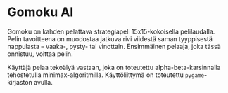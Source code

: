 # Gomoku AI

Gomoku on kahden pelattava strategiapeli 15x15-kokoisella pelilaudalla. Pelin tavoitteena on muodostaa jatkuva rivi viidestä saman tyyppisestä nappulasta – vaaka-, pysty- tai vinottain. Ensimmäinen pelaaja, joka tässä onnistuu, voittaa pelin.

Käyttäjä pelaa tekoälyä vastaan, joka on toteutettu alpha-beta-karsinnalla tehostetulla minimax-algoritmilla. Käyttöliittymä on toteutettu `pygame`-kirjaston avulla.
